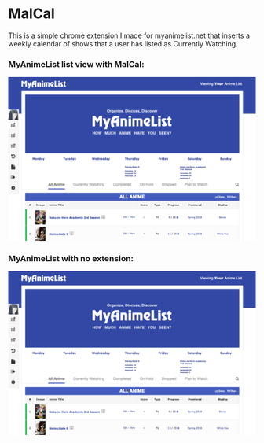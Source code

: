 # MalCal
This is a simple chrome extension I made for myanimelist.net that inserts a weekly calendar of shows that a user has listed as Currently Watching.

### MyAnimeList list view with MalCal:
![Image of MalCal in use](https://raw.githubusercontent.com/MP7373/MalCal/master/mal-with-MalCal.png)

### MyAnimeList with no extension:
![Image of MyAnimeList default view](https://raw.githubusercontent.com/MP7373/MalCal/master/mal-with-MalCal.png)